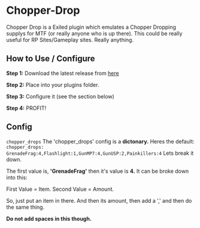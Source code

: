 # Chopper-Drop
Chopper Drop is a Exiled plugin which emulates a Chopper Dropping supplys for MTF (or really anyone who is up there). This could be really useful for RP Sites/Gameplay sites. Really anything.

## How to Use / Configure
**Step 1:** Download the latest release from [here](https://github.com/KadeDev/Chopper-Drop/releases/latest)

**Step 2:** Place into your plugins folder.

**Step 3:** Configure it (see the section below)

**Step 4:** PROFIT!

## Config
`chopper_drops`
The 'chopper_drops' config is a **dictonary.**
Heres the default:
`chopper_drops: GrenadeFrag:4,Flashlight:1,GunMP7:4,GunUSP:2,Painkillers:4`
Lets break it down.

The first value is, **'GrenadeFrag'** then it's value is **4.** It can be broke down into this:

First Value = Item. Second Value = Amount.

So, just put an item in there. And then its amount, then add a ',' and then do the same thing.

**Do not add spaces in this though.**
